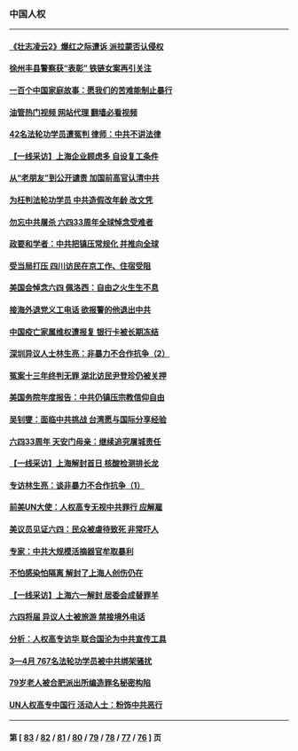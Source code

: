 ### 中国人权
---
#### [《壮志凌云2》爆红之际遭诉 派拉蒙否认侵权](../../pages/ncid278/n13754137.md?06080045) 
#### [徐州丰县警察获“表彰” 铁链女案再引关注](../../pages/ncid278/n13753946.md?06080045) 
#### [一百个中国家庭故事：愿我们的苦难能制止暴行](../../pages/ncid278/n13753117.md?06080045) 
#### [油管热门视频 网站代理 翻墙必看视频](http://209.222.30.114:81/youtube.html?06080045)
#### [42名法轮功学员遭冤判 律师：中共不讲法律](../../pages/ncid278/n13753469.md?06080045) 
#### [【一线采访】上海企业顾虑多 自设复工条件](../../pages/ncid278/n13753011.md?06080045) 
#### [从“老朋友”到公开谴责 加国前高官认清中共](../../pages/ncid278/n13753035.md?06080045) 
#### [为枉判法轮功学员 中共造假改年龄 改文凭](../../pages/ncid278/n13752835.md?06080045) 
#### [勿忘中共屠杀 六四33周年全球悼念受难者](../../pages/ncid278/n13752461.md?06080045) 
#### [政要和学者：中共把镇压常规化 并推向全球](../../pages/ncid278/n13752426.md?06080045) 
#### [受当局打压 四川访民在京工作、住宿受阻](../../pages/ncid278/n13752175.md?06080045) 
#### [美国会悼念六四 佩洛西：自由之火生生不息](../../pages/ncid278/n13752143.md?06080045) 
#### [接海外退党义工电话 欲报警的他退出中共](../../pages/ncid278/n13750442.md?06080045) 
#### [中国疫亡家属维权遭报复 银行卡被长期冻结](../../pages/ncid278/n13751725.md?06080045) 
#### [深圳异议人士林生亮：非暴力不合作抗争（2）](../../pages/ncid278/n13750498.md?06080045) 
#### [冤案十三年终判无罪 湖北访民尹登珍仍被关押](../../pages/ncid278/n13751517.md?06080045) 
#### [美国务院年度报告：中共仍镇压宗教信仰自由](../../pages/ncid278/n13751412.md?06080045) 
#### [吴钊燮：面临中共挑战 台湾愿与国际分享经验](../../pages/ncid278/n13751416.md?06080045) 
#### [六四33周年 天安门母亲：继续追究屠城责任](../../pages/ncid278/n13750546.md?06080045) 
#### [【一线采访】上海解封首日 核酸检测排长龙](../../pages/ncid278/n13750566.md?06080045) 
#### [专访林生亮：谈非暴力不合作抗争（1）](../../pages/ncid278/n13750497.md?06080045) 
#### [前美UN大使：人权高专无视中共罪行 应解雇](../../pages/ncid278/n13750132.md?06080045) 
#### [美议员见证六四：民众被虐待致死 非常吓人](../../pages/ncid278/n13750329.md?06080045) 
#### [专家：中共大规模活摘器官牟取暴利](../../pages/ncid278/n13750389.md?06080045) 
#### [不怕感染怕隔离 解封了上海人创伤仍在](../../pages/ncid278/n13750182.md?06080045) 
#### [【一线采访】上海六一解封 居委会成替罪羊](../../pages/ncid278/n13749617.md?06080045) 
#### [六四将届 异议人士被旅游 禁接境外电话](../../pages/ncid278/n13749623.md?06080045) 
#### [分析：人权高专访华 联合国沦为中共宣传工具](../../pages/ncid278/n13748860.md?06080045) 
#### [3—4月 767名法轮功学员被中共绑架骚扰](../../pages/ncid278/n13732751.md?06080045) 
#### [79岁老人被合肥派出所编造罪名秘密构陷](../../pages/ncid278/n13748602.md?06080045) 
#### [UN人权高专中国行 活动人士：粉饰中共恶行](../../pages/ncid278/n13748834.md?06080045) 

---
#### 第 [ [83](./83.md?06080045) / [82](./82.md?06080045) / [81](./81.md?06080045) / [80](./80.md?06080045) / [79](./79.md?06080045) / [78](./78.md?06080045) / [77](./77.md?06080045) / [76](./76.md?06080045) ] 页
